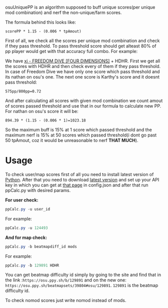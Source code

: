 osuUniquePP is an algorithm supposed to buff unique scores(per unique mod combination) and nerf the non-unique/farm scores. 

The formula behind this looks like:

`scorePP * 1.15 - (0.006 * tpAmout)`

First of all, we check all the scores per unique mod combination and check if they pass threshold. To pass threshold score should get alteast 80% of pp player would get with that accuracy full combo. For example:

We have [xi - FREEDOM DiVE [FOUR DIMENSIONS]](https://osu.ppy.sh/b/129891) + HDHR. First we get all the scores with HDHR and then check every of them if they pass threshold. In case of Freedom Dive we have only one score which pass threshold and its nathan on osu's one. The next one score is Karthy's score and it doesnt pass threshold:

`575pp/800pp=0.72` 

And after calculating all scores with given mod combination we count amout of scores passed threshold and use that in our formula to calculate new PP. For nathan on osu's score it will be:

`894.39 * (1.15 - (0.006 * 1)=1023.18`

So the maximum buff is 15% at 1 score which passed threshold and the maximum nerf is 15% at 50 scores which passed threshold(i dont go past 50 tpAmout, coz it would be unreasonable to nerf **THAT MUCH**).

Usage
======

To check user/map scores first of all you need to install latest version of [Python](https://www.python.org/downloads/).
After that you need to download [latest version](https://github.com/artshadowzzz/osuUniquePP/releases) and set up your API key in which you can get at [that page](https://osu.ppy.sh/p/api) in config.json and after that run ppCalc.py with desired params.

**For user check:**

```powershell
ppCalc.py -u user_id
```

For example:
```powershell
ppCalc.py -u 124493
```

**And for map check:**

```powershell
ppCalc.py -b beatmapdiff_id mods
```

For example: 

```powershell
ppCalc.py -b 129891 HDHR
```

You can get beatmap difficulty id simply by going to the site and find that in the link :`https://osu.ppy.sh/b/129891` and on the new one: `https://osu.ppy.sh/beatmapsets/39804#osu/129891`. `129891` is the beatmap difficulty id.

To check nomod scores just write nomod instead of mods.
